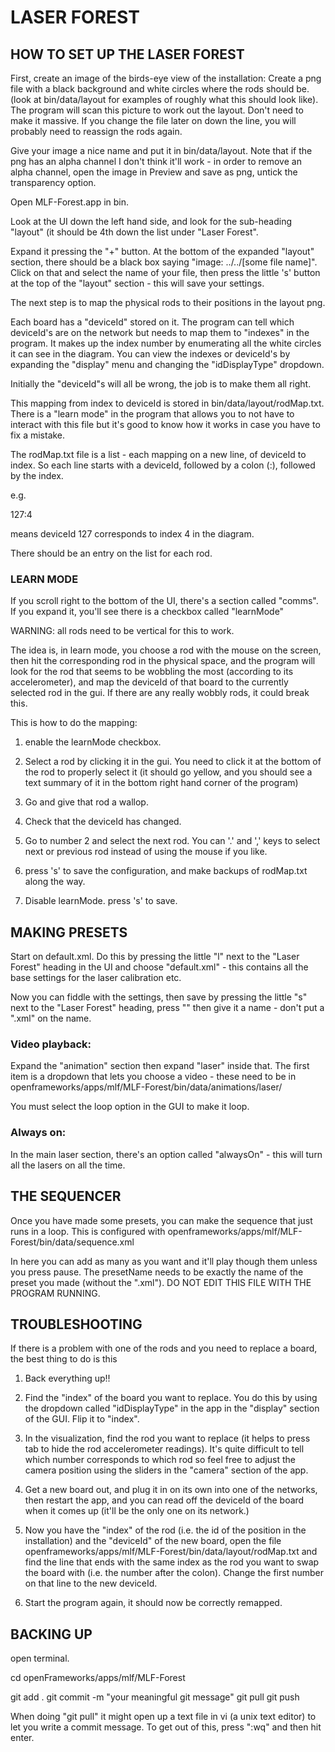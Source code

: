 # LASER FOREST





## HOW TO SET UP THE LASER FOREST 

First, create an image of the birds-eye view of the installation: Create a png file with a black background and white circles where the rods should be. (look at bin/data/layout for examples of roughly what this should look like). The program will scan this picture to work out the layout. Don't need to make it massive. If you change the file later on down the line, you will probably need to reassign the rods again.

Give your image a nice name and put it in bin/data/layout. Note that if the png has an alpha channel I don't think it'll work - in order to remove an alpha channel, open the image in Preview and save as png, untick the transparency option.

Open MLF-Forest.app in bin. 

Look at the UI down the left hand side, and look for the sub-heading "layout" (it should be 4th down the list under "Laser Forest".

Expand it pressing the "+" button. At the bottom of the expanded "layout" section, there should be a black box saying "image: ../../[some file name]". Click on that and select the name of your file, then press the little 's' button at the top of the "layout" section - this will save your settings.

The next step is to map the physical rods to their positions in the layout png.

Each board has a "deviceId" stored on it. The program can tell which deviceId's are on the network but needs to map them to "indexes" in the program. It makes up the index number by enumerating all the white circles it can see in the diagram. You can view the indexes or deviceId's by expanding the "display" menu and changing the "idDisplayType" dropdown.

Initially the "deviceId"s will all be wrong, the job is to make them all right.

This mapping from index to deviceId is stored in bin/data/layout/rodMap.txt. There is a "learn mode" in the program that allows you to not have to interact with this file but it's good to know how it works in case you have to fix a mistake. 

The rodMap.txt file is a list - each mapping on a new line, of deviceId to index. So each line starts with a deviceId, followed by a colon (:), followed by the index.

e.g.

127:4

means deviceId 127 corresponds to index 4 in the diagram.

There should be an entry on the list for each rod.

### LEARN MODE

If you scroll right to the bottom of the UI, there's a section called "comms". If you expand it, you'll see there is a checkbox called "learnMode"

WARNING: all rods need to be vertical for this to work.

The idea is, in learn mode, you choose a rod with the mouse on the screen, then hit the corresponding rod in the physical space, and the program will look for the rod that seems to be wobbling the most (according to its accelerometer), and map the deviceId of that board to the currently selected rod in the gui. If there are any really wobbly rods, it could break this. 

This is how to do the mapping:

1. enable the learnMode checkbox.

2. Select a rod by clicking it in the gui. You need to click it at the bottom of the rod to properly select it (it should go yellow, and you should see a text summary of it in the bottom right hand corner of the program)

3. Go and give that rod a wallop.

4. Check that the deviceId has changed.

5. Go to number 2 and select the next rod. You can '.' and ',' keys to select next or previous rod instead of using the mouse if you like.

6. press 's' to save the configuration, and make backups of rodMap.txt along the way.

7. Disable learnMode. press 's' to save.







## MAKING PRESETS

Start on default.xml. Do this by pressing the little "l" next to the "Laser Forest" heading in the UI and choose "default.xml" - this contains all the base settings for the laser calibration etc.

Now you can fiddle with the settings, then save by pressing the little "s" next to the "Laser Forest" heading, press "<CREATE NEW>" then give it a name - don't put a ".xml" on the name.


### Video playback:

Expand the "animation" section then expand "laser" inside that. The first item is a dropdown that lets you choose a video - these need to be in openframeworks/apps/mlf/MLF-Forest/bin/data/animations/laser/

You must select the loop option in the GUI to make it loop.


### Always on:

In the main laser section, there's an option called "alwaysOn" - this will turn all the lasers on all the time.






## THE SEQUENCER

Once you have made some presets, you can make the sequence that just runs in a loop. This is configured with openframeworks/apps/mlf/MLF-Forest/bin/data/sequence.xml

In here you can add as many <events> as you want and it'll play though them unless you press pause. The presetName needs to be exactly the name of the preset you made (without the ".xml"). DO NOT EDIT THIS FILE WITH THE PROGRAM RUNNING.





## TROUBLESHOOTING

If there is a problem with one of the rods and you need to replace a board, the best thing to do is this

1. Back everything up!!

2. Find the "index" of the board you want to replace. You do this by using the dropdown called "idDisplayType" in the app in the "display" section of the GUI. Flip it to "index". 

3. In the visualization, find the rod you want to replace (it helps to press tab to hide the rod accelerometer readings). It's quite difficult to tell which number corresponds to which rod so feel free to adjust the camera position using the sliders in the "camera" section of the app.

4. Get a new board out, and plug it in on its own into one of the networks, then restart the app, and you can read off the deviceId of the board when it comes up (it'll be the only one on its network.)

5. Now you have the "index" of the rod (i.e. the id of the position in the installation) and the "deviceId" of the new board, open the file openframeworks/apps/mlf/MLF-Forest/bin/data/layout/rodMap.txt and find the line that ends with the same index as the rod you want to swap the board with (i.e. the number after the colon). Change the first number on that line to the new deviceId. 

6. Start the program again, it should now be correctly remapped.



## BACKING UP

open terminal.

cd openFrameworks/apps/mlf/MLF-Forest

git add .
git commit -m "your meaningful git message"
git pull
git push

When doing "git pull" it might open up a text file in vi (a unix text editor) to let you write a commit message. To get out of this, press ":wq" and then hit enter.













